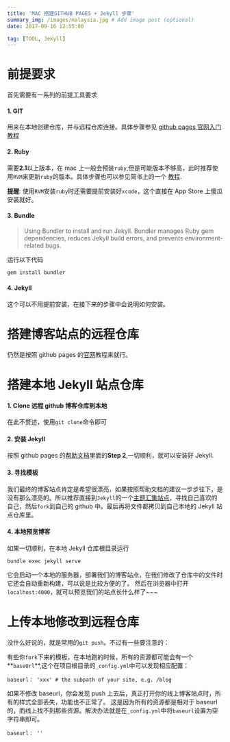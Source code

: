 ```yaml
---
title: 'MAC 搭建GITHUB PAGES + Jekyll 步骤'
summary_img: /images/malaysia.jpg # Add image post (optional)
date: 2017-09-16 12:55:00

tag: [TOOL, Jekyll]
---
```


# 前提要求

首先需要有一系列的前提工具要求

#### 1. GIT

用来在本地创建仓库，并与远程仓库连接。具体步骤参见 [github pages 官网入门教程](https://pages.github.com/)

#### 2. Ruby

需要**2.1**以上版本，在 mac 上一般会预装`ruby`,但是可能版本不够高，此时推荐使用`RVM`来更新`ruby`的版本。具体步骤也可以参见简书上的一个 [教程](http://www.jianshu.com/p/d99b5662d8a0).

**提醒**: 使用`RVM`安装`ruby`时还需要提前安装好`xcode`，这个直接在 App Store 上傻瓜安装就好。

#### 3. Bundle

> Using Bundler to install and run Jekyll. Bundler manages Ruby gem dependencies, reduces Jekyll build errors, and prevents environment-related bugs.

运行以下代码

```ruby
gem install bundler
```

#### 4. Jekyll

这个可以不用提前安装，在接下来的步骤中会说明如何安装。

# 搭建博客站点的远程仓库

仍然是按照 github pages 的[官网](https://pages.github.com/)教程来就行。

# 搭建本地 Jekyll 站点仓库

#### 1. Clone 远程 github 博客仓库到本地

在此不赘述，使用`git clone`命令即可

#### 2. 安装 Jekyll

按照 github pages 的[帮助文档](https://help.github.com/articles/setting-up-your-github-pages-site-locally-with-jekyll/)里面的**Step 2**,一切顺利，就可以安装好 Jekyll.

#### 3. 寻找模板

我们最终的博客站点肯定是希望很漂亮，如果按照帮助文档的建议一步步往下，是没有那么漂亮的。所以推荐直接到`Jekyll`的一个[主题汇集站点](http://jekyllthemes.org/)，寻找自己喜欢的自己，然后`fork`到自己的 github 中。最后再将文件都拷贝到自己本地的 Jekyll 站点仓库里。

#### 4. 本地预览博客

如果一切顺利，在本地 Jekyll 仓库根目录运行

```
bundle exec jekyll serve
```

它会启动一个本地的服务器，部署我们的博客站点，在我们修改了仓库中的文件时它还会自动重新构建，可以说是比较方便的了。
然后在浏览器中打开`localhost:4000`，就可以预览我们的站点长什么样了~~~

# 上传本地修改到远程仓库

没什么好说的，就是常用的`git push`。不过有一些要注意的：

有些你`fork`下来的模板，在本地跑的时候，所有的资源都可能会有一个**`baseUrl`**,这个在项目根目录的`_config.yml`中可以发现相应配置：

```
baseurl： 'xxx' # the subpath of your site, e.g. /blog
```

如果不修改 baseurl，你会发现 push 上去后，真正打开你的线上博客站点时，所有的样式全部丢失，功能也不正常了。
这是因为所有的资源都是相对于 baseurl 的，而线上找不到那些资源。解决办法就是在`_config.yml`中将`baseurl`设置为空字符串即可。

```
baseurl： ''
```
